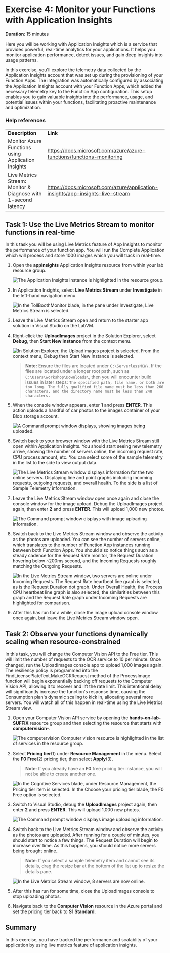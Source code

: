 # Exercise 4: Monitor your Functions with Application Insights

**Duration**: 15 minutes

Here you will be working with Application Insights which is a service that provides powerful, real-time analytics for your applications. It helps you monitor application performance, detect issues, and gain deep insights into usage patterns.

In this exercise, you'll explore the telemetry data collected by the Application Insights account that was set up during the provisioning of your Function Apps. The integration was automatically configured by associating the Application Insights account with your Function Apps, which added the necessary telemetry key to the Function App configuration. This setup enables you to gain valuable insights into the performance, usage, and potential issues within your functions, facilitating proactive maintenance and optimization.

### Help references

|                 |          |
| --------------- | -------- |
| **Description** | **Link** |
| Monitor Azure Functions using Application Insights | <https://docs.microsoft.com/azure/azure-functions/functions-monitoring> |
| Live Metrics Stream: Monitor & Diagnose with 1-second latency | <https://docs.microsoft.com/azure/application-insights/app-insights-live-stream> |

## Task 1: Use the Live Metrics Stream to monitor functions in real-time

In this task you will be using Live Metrics feature of App Insights to monitor the performance of your function app. You will run the Complete Application which will process and store 1000 images which you will track in real-time.

1. Open the **appinsights** Application Insights resource from within your lab resource group.

   ![The Application Insights instance is highlighted in the resource group.](media/resource-group-application-insights.png "Application Insights")

1. In Application Insights, select **Live Metrics Stream** under **Investigate** in the left-hand navigation menu.

   ![In the TollBoothMonitor blade, in the pane under Investigate, Live Metrics Stream is selected. ](media/live-metrics-link.png 'TollBoothMonitor blade')
1. Leave the Live Metrics Stream open and return to the starter app solution in Visual Studio on the LabVM.

1. Right-click the **UploadImages** project in the Solution Explorer, select **Debug**, then **Start New Instance** from the context menu.

   ![In Solution Explorer, the UploadImages project is selected. From the context menu, Debug then Start New Instance is selected.](media/vs-debug-uploadimages.png 'Solution Explorer')

   >**Note:** Ensure the files are located under `C:\ServerlessMCW\`. If the files are located under a longer root path, such as `C:\Users\workshop\Downloads\`, then you will encounter build issues in later steps: `The specified path, file name, or both are too long. The fully qualified file name must be less than 260 characters, and the directory name must be less than 248 characters.`

1. When the console window appears, enter **1** and press **ENTER**. This action uploads a handful of car photos to the images container of your Blob storage account.

   ![A Command prompt window displays, showing images being uploaded.](media/image69.png 'Command prompt window')

1. Switch back to your browser window with the Live Metrics Stream still open within Application Insights. You should start seeing new telemetry arrive, showing the number of servers online, the incoming request rate, CPU process amount, etc. You can select some of the sample telemetry in the list to the side to view output data.

   ![The Live Metrics Stream window displays information for the two online servers. Displaying line and point graphs including incoming requests, outgoing requests, and overall health. To the side is a list of Sample Telemetry information. ](media/image70.png 'Live Metrics Stream window')

1. Leave the Live Metrics Stream window open once again and close the console window for the image upload. Debug the UploadImages project again, then enter **2** and press **ENTER**. This will upload 1,000 new photos.

   ![The Command prompt window displays with image uploading information.](media/image71.png 'Command prompt window')

1. Switch back to the Live Metrics Stream window and observe the activity as the photos are uploaded. You can see the number of servers online, which translates to the number of Function App instances running between both Function Apps. You should also notice things such as a steady cadence for the Request Rate monitor, the Request Duration hovering below \~200ms second, and the Incoming Requests roughly matching the Outgoing Requests.

   ![In the Live Metrics Stream window, two servers are online under Incoming Requests. The Request Rate heartbeat line graph is selected, as is the Request Duration dot graph. Under Overall Health, the Process CPU heartbeat line graph is also selected, the similarities between this graph and the Request Rate graph under Incoming Requests are highlighted for comparison.](media/image72.png 'Live Metrics Stream window')

1. After this has run for a while, close the image upload console window once again, but leave the Live Metrics Stream window open.

## Task 2: Observe your functions dynamically scaling when resource-constrained

In this task, you will change the Computer Vision API to the Free tier. This will limit the number of requests to the OCR service to 10 per minute. Once changed, run the UploadImages console app to upload 1,000 images again. The resiliency policy is programmed into the FindLicensePlateText.MakeOCRRequest method of the ProcessImage function will begin exponentially backing off requests to the Computer Vision API, allowing it to recover and lift the rate limit. This intentional delay will significantly increase the function's response time, causing the Consumption plan's dynamic scaling to kick in, allocating several more servers. You will watch all of this happen in real-time using the Live Metrics Stream view.

1. Open your Computer Vision API service by opening the **hands-on-lab-SUFFIX** resource group and then selecting the resource that starts with **computervision-**.

   ![The computervision Computer vision resource is highlighted in the list of services in the resource group.](media/resource-group-computer-vision-resource.png "Resource group")

1. Select **Pricing tier**(1) under **Resource Management** in the menu. Select the **F0 Free**(2) pricing tier, then select **Apply**(3).

   > **Note**: If you already have an **F0** free pricing tier instance, you will not be able to create another one.

   ![In the Cognitive Services blade, under Resource Management, the Pricing tier item is selected. In the Choose your pricing tier blade, the F0 Free option is selected.](media/computervision-pricing-tier.png 'Choose your pricing tier blade')

1. Switch to Visual Studio, debug the **UploadImages** project again, then enter **2** and press **ENTER**. This will upload 1,000 new photos.

   ![The Command prompt window displays image uploading information.](media/image71.png 'Command Prompt window')

1. Switch back to the Live Metrics Stream window and observe the activity as the photos are uploaded. After running for a couple of minutes, you should start to notice a few things. The Request Duration will begin to increase over time. As this happens, you should notice more servers being brought online..

   > **Note**: If you select a sample telemetry item and cannot see its details, drag the resize bar at the bottom of the list up to resize the details pane.

   ![In the Live Metrics Stream window, 8 servers are now online.](media2/updated14.png 'Live Metrics Stream window')

1. After this has run for some time, close the UploadImages console to stop uploading photos.

1. Navigate back to the **Computer Vision** resource in the Azure portal and set the pricing tier back to **S1 Standard**.

## Summary

In this exercise, you have tracked the performance and scalablity of your application by using live metrics feature of application insights.
